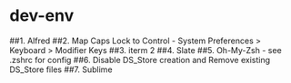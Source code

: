 # dev-env

##1. Alfred
##2. Map Caps Lock to Control
    - System Preferences > Keyboard > Modifier Keys
##3. iterm 2
##4. Slate
##5. Oh-My-Zsh
    - see .zshrc for config
##6. Disable DS_Store creation and Remove existing DS_Store files
##7. Sublime
